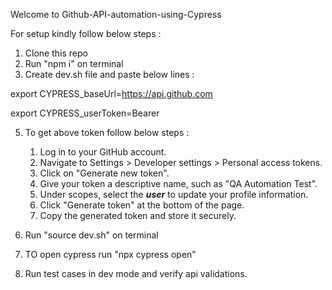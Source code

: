 Welcome to Github-API-automation-using-Cypress


For setup kindly follow below steps : 
1. Clone this repo
2. Run "npm i" on terminal
3. Create dev.sh file and paste below lines :
 
 export CYPRESS_baseUrl=https://api.github.com
 
 export CYPRESS_userToken=Bearer <Token>


5. To get above token follow below steps : 
    1. Log in to your GitHub account.
    2. Navigate to Settings > Developer settings > Personal access tokens.
    3. Click on "Generate new token".
    4. Give your token a descriptive name, such as "QA Automation Test".
    5. Under scopes, select the ***user*** to update your profile information.
    6. Click "Generate token" at the bottom of the page.
    7. Copy the generated token and store it securely.

6. Run "source dev.sh" on terminal
7. TO open cypress run "npx cypress open"
8. Run test cases in dev mode and verify api validations.
